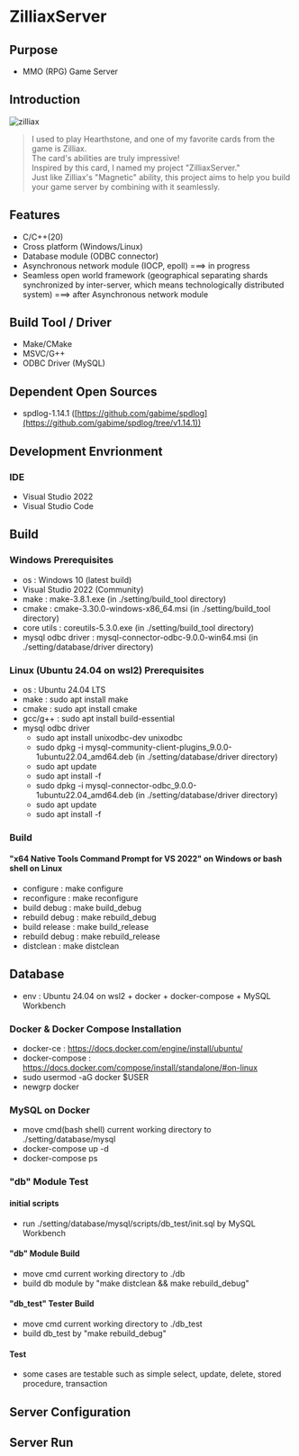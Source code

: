 # ZilliaxServer

## Purpose
* MMO (RPG) Game Server

## Introduction
![zilliax](https://github.com/user-attachments/assets/ee2cae56-2a7d-4f2c-9895-6adb8c0a3f2b)

> I used to play Hearthstone, and one of my favorite cards from the game is Zilliax. \
> The card's abilities are truly impressive! \
> Inspired by this card, I named my project "ZilliaxServer." \
> Just like Zilliax's "Magnetic" ability, this project aims to help you build your game server by combining with it seamlessly.

## Features
* C/C++(20)
* Cross platform (Windows/Linux)
* Database module (ODBC connector)
* Asynchronous network module (IOCP, epoll) ===> in progress
* Seamless open world framework (geographical separating shards synchronized by inter-server, which means technologically distributed system) ===> after Asynchronous network module

## Build Tool / Driver
* Make/CMake
* MSVC/G++
* ODBC Driver (MySQL)

## Dependent Open Sources
* spdlog-1.14.1 ([https://github.com/gabime/spdlog](https://github.com/gabime/spdlog/tree/v1.14.1))

## Development Envrionment

### IDE
* Visual Studio 2022
* Visual Studio Code

## Build

### Windows Prerequisites
* os : Windows 10 (latest build)
* Visual Studio 2022 (Community)
* make : make-3.8.1.exe (in ./setting/build_tool directory)
* cmake : cmake-3.30.0-windows-x86_64.msi (in ./setting/build_tool directory)
* core utils : coreutils-5.3.0.exe (in ./setting/build_tool directory)
* mysql odbc driver : mysql-connector-odbc-9.0.0-win64.msi (in ./setting/database/driver directory)

### Linux (Ubuntu 24.04 on wsl2) Prerequisites
* os : Ubuntu 24.04 LTS
* make : sudo apt install make
* cmake : sudo apt install cmake
* gcc/g++ : sudo apt install build-essential
* mysql odbc driver
  + sudo apt install unixodbc-dev unixodbc
  + sudo dpkg -i mysql-community-client-plugins_9.0.0-1ubuntu22.04_amd64.deb (in ./setting/database/driver directory)
  + sudo apt update
  + sudo apt install -f
  + sudo dpkg -i mysql-connector-odbc_9.0.0-1ubuntu22.04_amd64.deb (in ./setting/database/driver directory)
  + sudo apt update
  + sudo apt install -f
    
### Build 
#### "x64 Native Tools Command Prompt for VS 2022" on Windows or bash shell on Linux
* configure : make configure
* reconfigure : make reconfigure
* build debug : make build_debug
* rebuild debug : make rebuild_debug
* build release : make build_release
* rebuild debug : make rebuild_release
* distclean : make distclean

## Database
* env : Ubuntu 24.04 on wsl2 + docker + docker-compose + MySQL Workbench

### Docker & Docker Compose Installation 
* docker-ce : https://docs.docker.com/engine/install/ubuntu/
* docker-compose : https://docs.docker.com/compose/install/standalone/#on-linux
* sudo usermod -aG docker $USER 
* newgrp docker

### MySQL on Docker
* move cmd(bash shell) current working directory to ./setting/database/mysql
* docker-compose up -d
* docker-compose ps

### "db" Module Test
#### initial scripts
* run ./setting/database/mysql/scripts/db_test/init.sql by MySQL Workbench 
#### "db" Module Build
* move cmd current working directory to ./db
* build db module by "make distclean && make rebuild_debug"
#### "db_test" Tester Build
* move cmd current working directory to ./db_test
* build db_test by "make rebuild_debug"
#### Test
* some cases are testable such as simple select, update, delete, stored procedure, transaction

## Server Configuration
## Server Run

